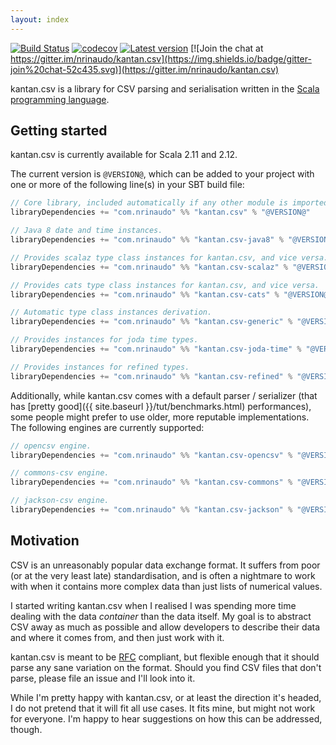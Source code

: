 ```yaml
---
layout: index
---
```


[![Build Status](https://travis-ci.org/nrinaudo/kantan.csv.svg?branch=master)](https://travis-ci.org/nrinaudo/kantan.csv)
[![codecov](https://codecov.io/gh/nrinaudo/kantan.csv/branch/master/graph/badge.svg)](https://codecov.io/gh/nrinaudo/kantan.csv)
[![Latest version](https://index.scala-lang.org/nrinaudo/kantan.csv/kantan.csv/latest.svg)](https://index.scala-lang.org/nrinaudo/kantan.csv)
[![Join the chat at https://gitter.im/nrinaudo/kantan.csv](https://img.shields.io/badge/gitter-join%20chat-52c435.svg)](https://gitter.im/nrinaudo/kantan.csv)

kantan.csv is a library for CSV parsing and serialisation written in the
[Scala programming language](http://www.scala-lang.org).

## Getting started

kantan.csv is currently available for Scala 2.11 and 2.12.

The current version is `@VERSION@`, which can be added to your project with one or more of the following line(s)
in your SBT build file:

```scala
// Core library, included automatically if any other module is imported.
libraryDependencies += "com.nrinaudo" %% "kantan.csv" % "@VERSION@"

// Java 8 date and time instances.
libraryDependencies += "com.nrinaudo" %% "kantan.csv-java8" % "@VERSION@"

// Provides scalaz type class instances for kantan.csv, and vice versa.
libraryDependencies += "com.nrinaudo" %% "kantan.csv-scalaz" % "@VERSION@"

// Provides cats type class instances for kantan.csv, and vice versa.
libraryDependencies += "com.nrinaudo" %% "kantan.csv-cats" % "@VERSION@"

// Automatic type class instances derivation.
libraryDependencies += "com.nrinaudo" %% "kantan.csv-generic" % "@VERSION@"

// Provides instances for joda time types.
libraryDependencies += "com.nrinaudo" %% "kantan.csv-joda-time" % "@VERSION@"

// Provides instances for refined types.
libraryDependencies += "com.nrinaudo" %% "kantan.csv-refined" % "@VERSION@"
```

Additionally, while kantan.csv comes with a default parser / serializer (that has
[pretty good]({{ site.baseurl }}/tut/benchmarks.html) performances), some people might prefer to use older, more
reputable implementations. The following engines are currently supported:

```scala
// opencsv engine.
libraryDependencies += "com.nrinaudo" %% "kantan.csv-opencsv" % "@VERSION@"

// commons-csv engine.
libraryDependencies += "com.nrinaudo" %% "kantan.csv-commons" % "@VERSION@"

// jackson-csv engine.
libraryDependencies += "com.nrinaudo" %% "kantan.csv-jackson" % "@VERSION@"
```


## Motivation

CSV is an unreasonably popular data exchange format. It suffers from poor (or at the very least late) standardisation,
and is often a nightmare to work with when it contains more complex data than just lists of numerical values.

I started writing kantan.csv when I realised I was spending more time dealing with the data _container_ than the
data itself. My goal is to abstract CSV away as much as possible and allow developers to describe their data and where
it comes from, and then just work with it.

kantan.csv is meant to be [RFC](https://tools.ietf.org/html/rfc4180) compliant, but flexible enough that it should
parse any sane variation on the format. Should you find CSV files that don't parse, please file an issue and I'll look
into it.

While I'm pretty happy with kantan.csv, or at least the direction it's headed, I do not pretend that it will fit
all use cases. It fits mine, but might not work for everyone. I'm happy to hear suggestions on how this can be
addressed, though.

